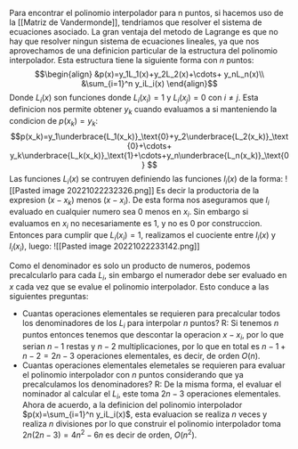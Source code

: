 Para encontrar el polinomio interpolador para n puntos, si hacemos uso de la [[Matriz de Vandermonde]], tendriamos que resolver el sistema de ecuaciones asociado. La gran ventaja del metodo de Lagrange es que no hay que resolver ningun sistema de ecuaciones lineales, ya que nos aprovechamos de una definicion particular de la estructura del polinomio interpolador.
Esta estructura tiene la siguiente forma con $n$ puntos:
$$\begin{align}
&p(x)=y_1L_1(x)+y_2L_2(x)+\cdots+ y_nL_n(x)\\
&\sum_{i=1}^n y_iL_i(x)
\end{align}$$
Donde $L_i(x)$ son funciones donde $L_i(x_i)=1$ y $L_i(x_j)=0$ con $i\neq j$. Esta definicion nos permite obtener $y_k$ cuando evaluamos a si manteniendo la condicion de $p(x_k) = y_k$:$$p(x_k)=y_1\underbrace{L_1(x_k)}_\text{0}+y_2\underbrace{L_2(x_k)}_\text{0}+\cdots+ y_k\underbrace{L_k(x_k)}_\text{1}+\cdots+y_n\underbrace{L_n(x_k)}_\text{0}
$$
Las funciones $L_i(x)$ se contruyen definiendo las funciones $l_i(x)$ de la forma:
![[Pasted image 20221022232326.png]]
Es decir la productoria de la expresion $(x-x_k)$ menos $(x-x_i)$.
De esta forma nos aseguramos que $l_i$ evaluado en cualquier numero sea 0 menos en $x_i$.
Sin embargo si evaluamos en $x_i$ no necesariamente es $1$, y no es $0$ por construccion.
Entonces para cumplir que $L_i(x_i)=1$, realizamos el cuociente entre $l_i(x)$ y $l_i(x_i)$, luego:
![[Pasted image 20221022233142.png]]

Como el denominador es solo un producto de numeros, podemos precalcularlo para cada $L_i$, sin embargo el numerador debe ser evaluado en $x$ cada vez que se evalue el polinomio interpolador.
Esto conduce a las siguientes preguntas:
- Cuantas operaciones elementales se requieren para precalcular todos los denominadores de los $L_i$ para interpolar $n$ puntos?
	R: Si tenemos $n$ puntos entonces tenemos que descontar la operacion $x-x_i$, por lo que serian $n-1$ restas y $n-2$ multiplicaciones, por lo que en total es $n-1+n-2=2n-3$ operaciones elementales, es decir, de orden $O(n)$.
- Cuantas operaciones elementales elemetales se requieren para evaluar el polinomio interpolador con $n$ puntos considerando que ya precalculamos los denominadores?
	R:  De la misma forma, el evaluar el nominador al calcular el $L_i$, este toma $2n-3$ operaciones elementales. Ahora de acuerdo, a la definicion del polinomio interpolador $p(x)=\sum_{i=1}^n y_iL_i(x)$,
	esta evaluacion se realiza $n$ veces y realiza $n$ divisiones por lo que construir el polinomio interpolador toma $2n(2n-3)=4n^2-6n$ es decir de orden, $O(n^2)$. 